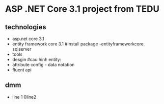 # ASP .NET Core 3.1 project from TEDU
## technologies
- asp.net core 3.1
- entity framework core 3.1
#install package
-entityframeworkcore. sqlserver
- tools
- desgin
#cau hinh entity:
- attribute config - data notation
- fluent api
## dmm
- line 1
0line2